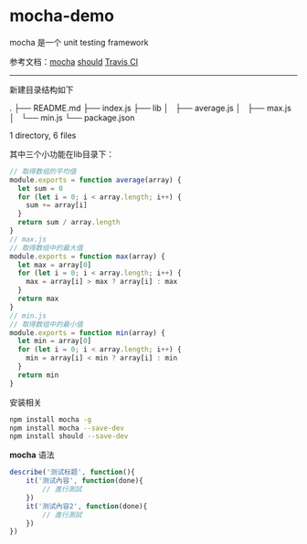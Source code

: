 # mocha-demo

mocha 是一个 unit testing framework

参考文档：[mocha](https://mochajs.org) [should](https://shouldjs.github.io) [Travis CI](https://docs.travis-ci.com)

------

新建目录结构如下

.
├── README.md
├── index.js
├── lib
│   ├── average.js
│   ├── max.js
│   └── min.js
└── package.json

1 directory, 6 files

其中三个小功能在lib目录下：
```javascript
// 取得数组的平均值
module.exports = function average(array) {
  let sum = 0
  for (let i = 0; i < array.length; i++) {
    sum += array[i]
  }
  return sum / array.length
}
// max.js
// 取得数组中的最大值
module.exports = function max(array) {
  let max = array[0]
  for (let i = 0; i < array.length; i++) {
    max = array[i] > max ? array[i] : max
  }
  return max
}
// min.js
// 取得数组中的最小值
module.exports = function min(array) {
  let min = array[0]
  for (let i = 0; i < array.length; i++) {
    min = array[i] < min ? array[i] : min
  }
  return min
}
```

安装相关

```bash
npm install mocha -g
npm install mocha --save-dev
npm install should --save-dev
```

**mocha** 语法
```javascript
describe('测试标题', function(){
    it('测试內容', function(done){
        // 進行測試
    })
    it('测试內容2', function(done){
        // 進行測試
    })
})
```